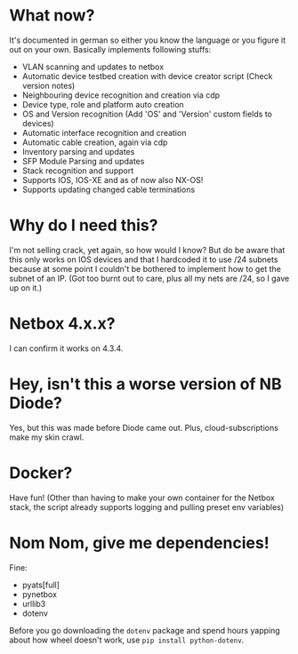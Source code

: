# What now?
It's documented in german so either you know the language or you figure it out on your own. Basically implements following stuffs:
- VLAN scanning and updates to netbox
- Automatic device testbed creation with device creator script (Check version notes)
- Neighbouring device recognition and creation via cdp
- Device type, role and platform auto creation
- OS and Version recognition (Add 'OS' and 'Version' custom fields to devices)
- Automatic interface recognition and creation
- Automatic cable creation, again via cdp
- Inventory parsing and updates
- SFP Module Parsing and updates
- Stack recognition and support
- Supports IOS, IOS-XE and as of now also NX-OS!
- Supports updating changed cable terminations

# Why do I need this?
I'm not selling crack, yet again, so how would I know? But do be aware that this only works on IOS devices and that I hardcoded it to use /24 subnets because at some point I couldn't be bothered to implement how to get the subnet of an IP. (Got too burnt out to care, plus all my nets are /24, so I gave up on it.)

# Netbox 4.x.x?
I can confirm it works on 4.3.4.

# Hey, isn't this a worse version of NB Diode?
Yes, but this was made before Diode came out. Plus, cloud-subscriptions make my skin crawl.

# Docker?
Have fun! (Other than having to make your own container for the Netbox stack, the script already supports logging and pulling preset env variables)

# Nom Nom, give me dependencies!
Fine:
- pyats[full]
- pynetbox
- urllib3
- dotenv

Before you go downloading the `dotenv` package and spend hours yapping about how wheel doesn't work, use `pip install python-dotenv`.

